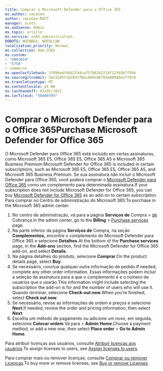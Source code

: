 ```yaml
---
title: Comprar o Microsoft Defender para o Office 365
ms.author: cmcatee
author: cmcatee-MSFT
manager: scotv
ms.audience: Admin
ms.topic: article
ms.service: o365-administration
ROBOTS: NOINDEX, NOFOLLOW
localization_priority: Normal
ms.collection: Adm_O365
ms.custom:
- "9003019"
- "5758"
- commerce
ms.openlocfilehash: 1f89de4fdd42f44ca75786262f19f12f65b7f594
ms.sourcegitcommit: 5dc52d5fcb2833fbbc064edb783e609d8eef79c0
ms.translationtype: MT
ms.contentlocale: pt-BR
ms.lasthandoff: 03/05/2021
ms.locfileid: "50469794"
---
```

# <a name="purchase-microsoft-defender-for-office-365"></a><span data-ttu-id="9da76-102">Comprar o Microsoft Defender para o Office 365</span><span class="sxs-lookup"><span data-stu-id="9da76-102">Purchase Microsoft Defender for Office 365</span></span>

<span data-ttu-id="9da76-103">O Microsoft Defender para Office 365 está incluído em certas assinaturas, como Microsoft 365 E5, Office 365 E5, Office 365 A5 e Microsoft 365 Business Premium.</span><span class="sxs-lookup"><span data-stu-id="9da76-103">Microsoft Defender for Office 365 is included in certain subscriptions, such as Microsoft 365 E5, Office 365 E5, Office 365 A5, and Microsoft 365 Business Premium.</span></span> <span data-ttu-id="9da76-104">Se sua assinatura não incluir o Microsoft Defender para Office 365, você poderá comprar o [Microsoft Defender para Office 365](https:/www.microsoft.com/microsoft-365/exchange/advance-threat-protection?market=um#office-ProductsCompare-785zwzq) como um complemento para determinada assinatura.</span><span class="sxs-lookup"><span data-stu-id="9da76-104">If your subscription does not include Microsoft Defender for Office 365, you can buy [Microsoft Defender for Office 365](https:/www.microsoft.com/microsoft-365/exchange/advance-threat-protection?market=um#office-ProductsCompare-785zwzq) as an add-on to certain subscription.</span></span> <span data-ttu-id="9da76-105">Para comprar no Centro de administração do Microsoft 365:</span><span class="sxs-lookup"><span data-stu-id="9da76-105">To purchase in the Microsoft 365 admin center:</span></span>

1. <span data-ttu-id="9da76-106">No centro de administração, vá para a página **Serviços de** Compra  >  [de](https://go.microsoft.com/fwlink/p/?linkid=868433) Cobrança.</span><span class="sxs-lookup"><span data-stu-id="9da76-106">In the admin center, go to the **Billing** > [Purchase services](https://go.microsoft.com/fwlink/p/?linkid=868433) page.</span></span>
2. <span data-ttu-id="9da76-107">Na parte inferior da página **Serviços de** Compra, na seção **Complementos,** encontre o complemento do Microsoft Defender para Office 365 e selecione **Detalhes**.</span><span class="sxs-lookup"><span data-stu-id="9da76-107">At the bottom of the **Purchase services** page, in the **Add-ons** section, find the Microsoft Defender for Office 365 add-on, and select **Details**.</span></span>
3. <span data-ttu-id="9da76-108">Na página detalhes do produto, selecione **Comprar**.</span><span class="sxs-lookup"><span data-stu-id="9da76-108">On the product details page, select **Buy**.</span></span>
4. <span data-ttu-id="9da76-109">Se necessário, conclua qualquer outra informação de pedido.</span><span class="sxs-lookup"><span data-stu-id="9da76-109">If needed, complete any other order information.</span></span> <span data-ttu-id="9da76-110">Essas informações podem incluir a seleção da assinatura para a que o complemento é e o número de usuários que o usarão.</span><span class="sxs-lookup"><span data-stu-id="9da76-110">This information might include selecting the subscription the add-on is for and the number of users who will use it.</span></span> <span data-ttu-id="9da76-111">Quando terminar, selecione **Check-out now**.</span><span class="sxs-lookup"><span data-stu-id="9da76-111">When you’re finished, select **Check out now**.</span></span>
5. <span data-ttu-id="9da76-112">Se necessário, revise as informações de ordem e preços e selecione **Next**.</span><span class="sxs-lookup"><span data-stu-id="9da76-112">If needed, review the order and pricing information, then select **Next**.</span></span>
6. <span data-ttu-id="9da76-113">Escolha um método de pagamento ou adicione um novo, em seguida, selecione **Colocar ordem** Vá para  >  **Admin Home**.</span><span class="sxs-lookup"><span data-stu-id="9da76-113">Choose a payment method, or add a new one, then select **Place order** > **Go to Admin Home**.</span></span>

<span data-ttu-id="9da76-114">Para atribuir licenças aos usuários, consulte [Atribuir licenças aos usuários](https://docs.microsoft.com/microsoft-365/admin/manage/assign-licenses-to-users?view=o365-worldwide).</span><span class="sxs-lookup"><span data-stu-id="9da76-114">To assign licenses to users, see [Assign licenses to users](https://docs.microsoft.com/microsoft-365/admin/manage/assign-licenses-to-users?view=o365-worldwide).</span></span>

<span data-ttu-id="9da76-115">Para comprar mais ou remover licenças, consulte [Comprar ou remover Licenças](https://docs.microsoft.com/microsoft-365/commerce/licenses/buy-licenses#buy-or-remove-licenses-for-your-business-subscription).</span><span class="sxs-lookup"><span data-stu-id="9da76-115">To buy more or remove licenses, see [Buy or remove Licenses](https://docs.microsoft.com/microsoft-365/commerce/licenses/buy-licenses#buy-or-remove-licenses-for-your-business-subscription).</span></span>